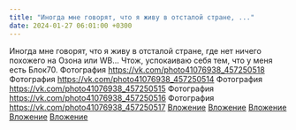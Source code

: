```yaml
---
title: "Иногда мне говорят, что я живу в отсталой стране, ..."
date: 2024-01-27 06:01:00 +0300
---
```


Иногда мне говорят, что я живу в отсталой стране, где нет ничего похожего на Озона или WB...
Чтож, успокаиваю себя тем, что у меня есть Блок70.
Фотография
<a class="vk-attach" href="https://vk.com/photo41076938_457250518">https://vk.com/photo41076938_457250518</a>
Фотография
<a class="vk-attach" href="https://vk.com/photo41076938_457250514">https://vk.com/photo41076938_457250514</a>
Фотография
<a class="vk-attach" href="https://vk.com/photo41076938_457250515">https://vk.com/photo41076938_457250515</a>
Фотография
<a class="vk-attach" href="https://vk.com/photo41076938_457250516">https://vk.com/photo41076938_457250516</a>
Фотография
<a class="vk-attach" href="https://vk.com/photo41076938_457250517">https://vk.com/photo41076938_457250517</a>
<a class="vk-attach" href="https://vk.com/photo41076938_457250518">Вложение</a>
<a class="vk-attach" href="https://vk.com/photo41076938_457250514">Вложение</a>
<a class="vk-attach" href="https://vk.com/photo41076938_457250515">Вложение</a>
<a class="vk-attach" href="https://vk.com/photo41076938_457250516">Вложение</a>
<a class="vk-attach" href="https://vk.com/photo41076938_457250517">Вложение</a>
